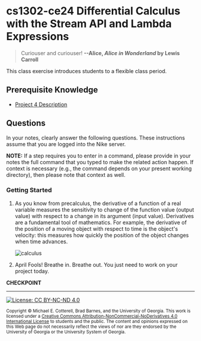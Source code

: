 # cs1302-ce24 Differential Calculus with the Stream API and Lambda Expressions

> Curiouser and curiouser!
> **--Alice, _Alice in Wonderland_ by Lewis Carroll**

This class exercise introduces students to a flexible class period.

## Prerequisite Knowledge

* [Project 4 Description](https://github.com/cs1302uga/cs1302-gallery/)

## Questions

In your notes, clearly answer the following questions. These instructions assume that you are 
logged into the Nike server. 

**NOTE:** If a step requires you to enter in a command, please provide in your notes the full 
command that you typed to make the related action happen. If context is necessary (e.g., the 
command depends on your present working directory), then please note that context as well.

### Getting Started

1. As you know from precalculus, the derivative of a function of a real variable measures 
   the sensitivity to change of the function value (output value) with respect to a change 
   in its argument (input value). Derivatives are a fundamental tool of mathematics. For example, 
   the derivative of the position of a moving object with respect to time is the object's 
   velocity: this measures how quickly the position of the object changes when time advances.
   
   ![calculus](https://upload.wikimedia.org/wikipedia/commons/thumb/0/0f/Tangent_to_a_curve.svg/2560px-Tangent_to_a_curve.svg.png)

1. April Fools! Breathe in. Breathe out. You just need to work on your project today.

**CHECKPOINT**

<hr/>

[![License: CC BY-NC-ND 4.0](https://img.shields.io/badge/License-CC%20BY--NC--ND%204.0-lightgrey.svg)](http://creativecommons.org/licenses/by-nc-nd/4.0/)

<small>
Copyright &copy; Michael E. Cotterell, Brad Barnes, and the University of Georgia.
This work is licensed under a <a rel="license" href="http://creativecommons.org/licenses/by-nc-nd/4.0/">Creative Commons Attribution-NonCommercial-NoDerivatives 4.0 International License</a> to students and the public.
The content and opinions expressed on this Web page do not necessarily reflect the views of nor are they endorsed by the University of Georgia or the University System of Georgia.
</small>
